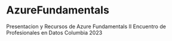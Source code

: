 # AzureFundamentals
Presentacion y Recursos de Azure Fundamentals II Encuentro de Profesionales en Datos Columbia 2023
